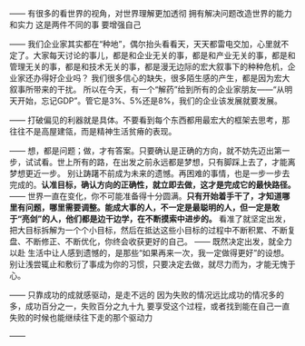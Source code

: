 ——
有很多的看世界的视角，对世界理解更加透彻
拥有解决问题改造世界的能力和实力
这是两件不同的事
要增强自己

——
我们企业家其实都在“种地”，偶尔抬头看看天，天天都雷电交加，心里就不定了。大家每天讨论的事儿，都是和企业无关的事，都是和产业无关的事，都是和管理无关的事，都是和技术无关的事，都是漫无边际的宏大叙事下的种种危机，企业家还办得好企业吗？
我们很多信心的缺失，很多陌生感的产生，都是因为宏大叙事所带来的干扰。
所以在今天，有一个“解药”给到所有的企业家朋友——“从明天开始，忘记GDP”。管它是3%、5%还是8%，我们的企业该发展就要发展。

——
打破偏见的利器就是具体。不要看到每个东西都用最宏大的框架去思考，那往往不是高屋建瓴，而是精神生活贫瘠的表现。

——
想，都是问题；做，才有答案。只要确认是正确的方向，就不妨先迈出第一步，试试看。世上所有的路，在出发之前永远都是梦想，只有脚踩上去了，才能离梦想更近一步。
别让踌躇不前成为未来的遗憾。再困难的事情，也是一步一步去完成的。**认准目标，确认方向的正确性，就立即去做，这才是完成它的最快路径。**
——
世界一直在变化，你不可能准备得十分圆满。**只有开始着手干了，才知道哪里有问题，哪里需要调整。能成大事的人，不一定是最聪明的人，但一定是敢于“亮剑”的人，他们都是边干边学，在不断摸索中进步的。**
看准了就坚定出发，把大目标拆解为一个个小目标，然后在抵达这些小目标的过程中不断积累、不断复盘、不断修正、不断优化，你终会收获更好的自己。
——
既然决定出发，就全力以赴
生活中让人感到遗憾的，是那些“如果再来一次，我一定做得更好”的设想。别让浅尝辄止和敷衍了事成为你的习惯，只要决定去做，就尽力而为，才能无愧于心。

——
只靠成功的成就感驱动，是走不远的
因为失败的情况远比成功的情况多的多，成功百分之一，失败百分之九十九
要享受这个过程，或者找到能在自己一直失败的时候也能继续往下走的那个驱动力

——

